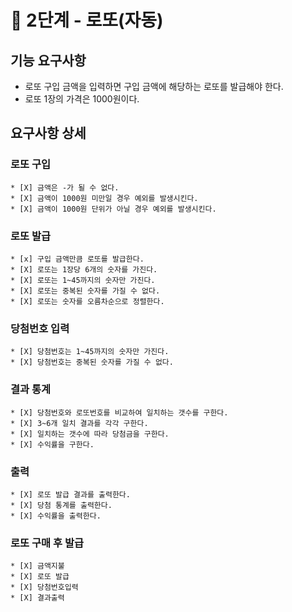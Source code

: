 # 🚀 2단계 - 로또(자동)
## 기능 요구사항
* 로또 구입 금액을 입력하면 구입 금액에 해당하는 로또를 발급해야 한다.
* 로또 1장의 가격은 1000원이다.
## 요구사항 상세
### 로또 구입
    * [X] 금액은 -가 될 수 없다.
    * [X] 금액이 1000원 미만일 경우 예외를 발생시킨다.
    * [X] 금액이 1000원 단위가 아닐 경우 예외를 발생시킨다.
### 로또 발급
    * [x] 구입 금액만큼 로또를 발급한다.
    * [X] 로또는 1장당 6개의 숫자를 가진다.
    * [X] 로또는 1~45까지의 숫자만 가진다.
    * [X] 로또는 중복된 숫자를 가질 수 없다.
    * [X] 로또는 숫자를 오름차순으로 정렬한다.
### 당첨번호 입력
    * [X] 당첨번호는 1~45까지의 숫자만 가진다.
    * [X] 당첨번호는 중복된 숫자를 가질 수 없다.
### 결과 통계
    * [X] 당첨번호와 로또번호를 비교하여 일치하는 갯수를 구한다.
    * [X] 3~6개 일치 결과를 각각 구한다.
    * [X] 일치하는 갯수에 따라 당첨금을 구한다.
    * [X] 수익률을 구한다.
### 출력
    * [X] 로또 발급 결과를 출력한다.
    * [X] 당첨 통계를 출력한다.
    * [X] 수익률을 출력한다.
### 로또 구매 후 발급
    * [X] 금액지불
    * [X] 로또 발급
    * [X] 당첨번호입력
    * [X] 결과출력
